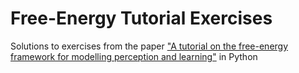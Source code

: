 # Free-Energy Tutorial Exercises
Solutions to exercises from the paper <a href=https://www.sciencedirect.com/science/article/pii/S0022249615000759>"A tutorial on the free-energy framework for modelling perception and learning"</a> in Python
